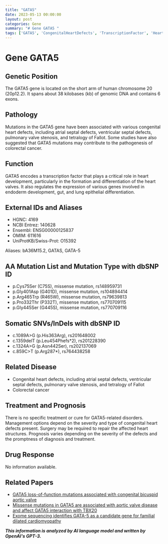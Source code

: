 ```yaml
---
title: "GATA5"
date: 2023-05-13 00:00:00
layout: post
categories: Gene
summary: "# Gene GATA5 "
tags: ['GATA5', 'CongenitalHeartDefects', 'TranscriptionFactor', 'HeartDevelopment', 'ColorectalCancer', 'Mutation', 'Treatment', 'Prognosis']
---
```


# Gene GATA5 

## Genetic Position
The GATA5 gene is located on the short arm of human chromosome 20 (20p12.2). It spans about 38 kilobases (kb) of genomic DNA and contains 6 exons.

## Pathology
Mutations in the GATA5 gene have been associated with various congenital heart defects, including atrial septal defects, ventricular septal defects, pulmonary valve stenosis, and tetralogy of Fallot. Some studies have also suggested that GATA5 mutations may contribute to the pathogenesis of colorectal cancer.

## Function
GATA5 encodes a transcription factor that plays a critical role in heart development, particularly in the formation and differentiation of the heart valves. It also regulates the expression of various genes involved in endoderm development, gut, and lung epithelial differentiation.

## External IDs and Aliases
- HGNC: 4169
- NCBI Entrez: 140628
- Ensembl: ENSG00000125837
- OMIM: 611616
- UniProtKB/Swiss-Prot: O15392

Aliases: bA36M15.2, GATAS, GATA-5

## AA Mutation List and Mutation Type with dbSNP ID
- p.Cys75Ser (C75S), missense mutation, rs148959731
- p.Gly401Asp (G401D), missense mutation, rs104894414
- p.Arg465Trp (R465W), missense mutation, rs79639813
- p.Pro332Thr (P332T), missense mutation, rs770709115
- p.Gly445Ser (G445S), missense mutation, rs770709116

## Somatic SNVs/InDels with dbSNP ID
- c.1089A>G (p.His363Arg), rs201648002
- c.1359delT (p.Leu454Phefs*2), rs201228390
- c.1324A>G (p.Asn442Ser), rs202137069
- c.859C>T (p.Arg287*), rs764438258

## Related Disease
- Congenital heart defects, including atrial septal defects, ventricular septal defects, pulmonary valve stenosis, and tetralogy of Fallot
- Colorectal cancer

## Treatment and Prognosis
There is no specific treatment or cure for GATA5-related disorders. Management options depend on the severity and type of congenital heart defects present. Surgery may be required to repair the affected heart structures. Prognosis varies depending on the severity of the defects and the promptness of diagnosis and treatment.

## Drug Response
No information available.

## Related Papers
- [GATA5 loss-of-function mutations associated with congenital bicuspid aortic valve]([Click](https://doi.org/10.1016/j.ajhg.2012.03.010))
- [Missense mutations in GATA5 are associated with aortic valve disease and affect GATA5 interaction with TBX20]([Click](https://doi.org/10.1093/hmg/ddt576))
- [Exome sequencing identifies GATA-5 as a candidate gene for familial dilated cardiomyopathy]([Click](https://doi.org/10.1016/j.ijcard.2017.04.070))

**_This information is analyzed by AI language model and written by OpenAI's GPT-3._**